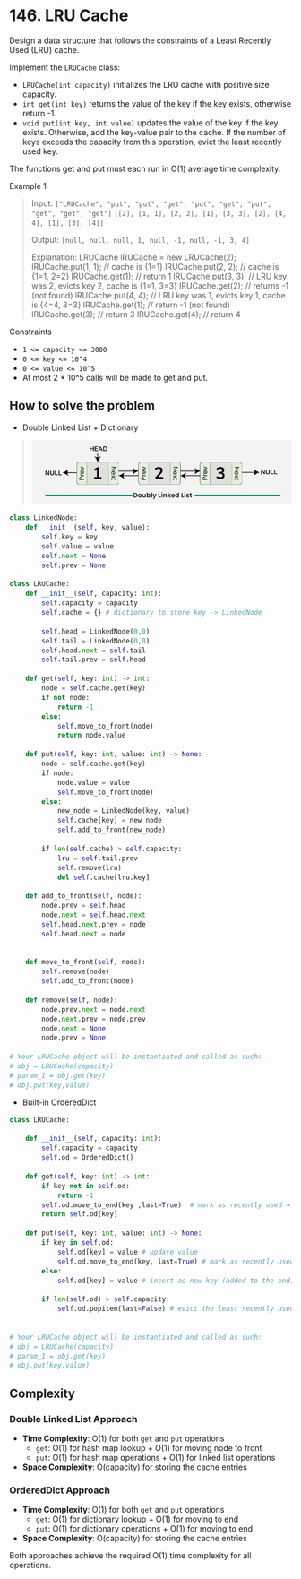 # 146. LRU Cache
<Badge type="warning" text="Medium" />[<Badge type="info" text="LeetCode" />](https://leetcode.com/problems/lru-cache/)

Design a data structure that follows the constraints of a Least Recently Used (LRU) cache.

Implement the `LRUCache` class:
- `LRUCache(int capacity)` initializes the LRU cache with positive size capacity.
- `int get(int key)` returns the value of the key if the key exists, otherwise return -1.
- `void put(int key, int value)` updates the value of the key if the key exists. Otherwise, add the key-value pair to the cache. If the number of keys exceeds the capacity from this operation, evict the least recently used key.

The functions get and put must each run in O(1) average time complexity.

Example 1
> Input: `["LRUCache", "put", "put", "get", "put", "get", "put", "get", "get", "get"]`
> `[[2], [1, 1], [2, 2], [1], [3, 3], [2], [4, 4], [1], [3], [4]]`
>
> Output: `[null, null, null, 1, null, -1, null, -1, 3, 4]`
>
> Explanation: 
> LRUCache lRUCache = new LRUCache(2);
> lRUCache.put(1, 1); // cache is {1=1}
> lRUCache.put(2, 2); // cache is {1=1, 2=2}
> lRUCache.get(1);    // return 1
> lRUCache.put(3, 3); // LRU key was 2, evicts key 2, cache is {1=1, 3=3}
> lRUCache.get(2);    // returns -1 (not found)
> lRUCache.put(4, 4); // LRU key was 1, evicts key 1, cache is {4=4, 3=3}
> lRUCache.get(1);    // return -1 (not found)
> lRUCache.get(3);    // return 3
> lRUCache.get(4);    // return 4

Constraints
- `1 <= capacity <= 3000`
- `0 <= key <= 10^4`
- `0 <= value <= 10^5`
- At most 2 * 10^5 calls will be made to get and put.

## How to solve the problem

- Double Linked List + Dictionary

> ![146. LRU Cache](../images/146.jpg)

```python
class LinkedNode:
    def __init__(self, key, value):
        self.key = key
        self.value = value
        self.next = None
        self.prev = None

class LRUCache:
    def __init__(self, capacity: int):
        self.capacity = capacity
        self.cache = {} # dictionary to store key -> LinkedNode

        self.head = LinkedNode(0,0)
        self.tail = LinkedNode(0,0)
        self.head.next = self.tail
        self.tail.prev = self.head

    def get(self, key: int) -> int:
        node = self.cache.get(key)
        if not node:
            return -1
        else:
            self.move_to_front(node) 
            return node.value

    def put(self, key: int, value: int) -> None:
        node = self.cache.get(key)
        if node:
            node.value = value
            self.move_to_front(node)
        else:
            new_node = LinkedNode(key, value)
            self.cache[key] = new_node
            self.add_to_front(new_node)

        if len(self.cache) > self.capacity:
            lru = self.tail.prev
            self.remove(lru)
            del self.cache[lru.key]
    
    def add_to_front(self, node):
        node.prev = self.head
        node.next = self.head.next
        self.head.next.prev = node
        self.head.next = node


    def move_to_front(self, node):
        self.remove(node)
        self.add_to_front(node)

    def remove(self, node):
        node.prev.next = node.next 
        node.next.prev = node.prev
        node.next = None
        node.prev = None

# Your LRUCache object will be instantiated and called as such:
# obj = LRUCache(capacity)
# param_1 = obj.get(key)
# obj.put(key,value)
```

- Built-in OrderedDict

```python
class LRUCache:

    def __init__(self, capacity: int):
        self.capacity = capacity
        self.od = OrderedDict()

    def get(self, key: int) -> int:
        if key not in self.od:
            return -1
        self.od.move_to_end(key ,last=True)  # mark as recently used → move to the end
        return self.od[key]

    def put(self, key: int, value: int) -> None:
        if key in self.od:
            self.od[key] = value # update value
            self.od.move_to_end(key, last=True) # mark as recently used → move to the end
        else:
            self.od[key] = value # insert as new key (added to the end), same as update

        if len(self.od) > self.capacity:
            self.od.popitem(last=False) # evict the least recently used (from the left)


# Your LRUCache object will be instantiated and called as such:
# obj = LRUCache(capacity)
# param_1 = obj.get(key)
# obj.put(key,value)
```

## Complexity

### Double Linked List Approach
- **Time Complexity**: O(1) for both `get` and `put` operations
  - `get`: O(1) for hash map lookup + O(1) for moving node to front
  - `put`: O(1) for hash map operations + O(1) for linked list operations
- **Space Complexity**: O(capacity) for storing the cache entries

### OrderedDict Approach  
- **Time Complexity**: O(1) for both `get` and `put` operations
  - `get`: O(1) for dictionary lookup + O(1) for moving to end
  - `put`: O(1) for dictionary operations + O(1) for moving to end
- **Space Complexity**: O(capacity) for storing the cache entries

Both approaches achieve the required O(1) time complexity for all operations.

